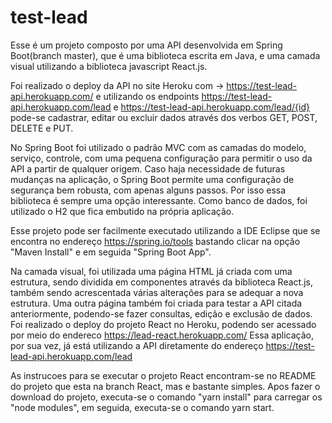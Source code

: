 # test-lead
Esse é um projeto composto por uma API desenvolvida em Spring Boot(branch master), que é uma biblioteca escrita em Java, e uma camada visual utilizando a biblioteca javascript React.js.

Foi realizado o deploy da API no site Heroku com -> https://test-lead-api.herokuapp.com/ e utilizando os endpoints https://test-lead-api.herokuapp.com/lead e
https://test-lead-api.herokuapp.com/lead/{id} pode-se cadastrar, editar ou excluir dados através dos verbos GET, POST, DELETE e PUT.

No Spring Boot foi utilizado o padrão MVC com as camadas do modelo, serviço, controle, com uma pequena configuração para permitir o uso da API a partir de qualquer origem. Caso haja necessidade de futuras mudanças na aplicação, o Spring Boot permite uma configuração de segurança bem robusta, com apenas alguns passos. Por isso essa biblioteca é sempre uma opção interessante. Como banco de dados, foi utilizado o H2 que fica embutido na própria aplicação.

Esse projeto pode ser facilmente executado utilizando a IDE Eclipse que se encontra no endereço https://spring.io/tools bastando clicar na opção "Maven Install" e em seguida "Spring Boot App".

Na camada visual, foi utilizada uma página HTML já criada com uma estrutura, sendo dividida em componentes através da biblioteca React.js, também sendo acrescentada várias alterações para se adequar a nova estrutura. Uma outra página também foi criada para testar a API citada anteriormente, podendo-se fazer consultas, edição e exclusão de dados. Foi realizado o deploy do projeto React no Heroku, podendo ser acessado por meio do endereco https://lead-react.herokuapp.com/ 
Essa aplicação, por sua vez, já está utilizando a API diretamente do endereço https://test-lead-api.herokuapp.com/lead

As instrucoes para se executar o projeto React encontram-se no README do projeto que esta na branch React, mas e bastante simples. Apos fazer o download do projeto, executa-se o comando "yarn install" para carregar os "node modules", em seguida, executa-se o comando yarn start. 
